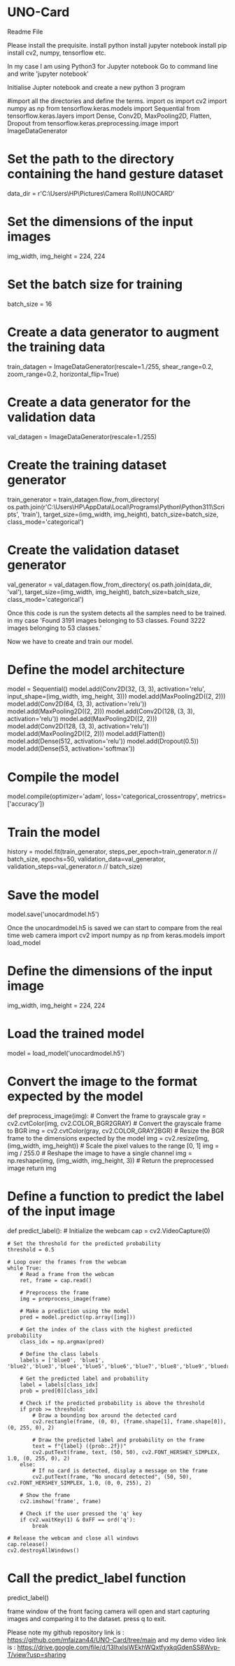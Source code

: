 # UNO-Card
Readme File

Please install the prequisite.
install python
install jupyter notebook
install pip
install cv2, numpy, tensorflow etc.

In my case I am using Python3 for Jupyter notebook
Go to command line and write 'jupyter notebook'

Initialise Jupter notebook
and create a new python 3 program





#import all the directories and define the terms.
import os
import cv2
import numpy as np
from tensorflow.keras.models import Sequential
from tensorflow.keras.layers import Dense, Conv2D, MaxPooling2D, Flatten, Dropout
from tensorflow.keras.preprocessing.image import ImageDataGenerator

# Set the path to the directory containing the hand gesture dataset
data_dir = r'C:\Users\HP\Pictures\Camera Roll\UNOCARD'

# Set the dimensions of the input images
img_width, img_height = 224, 224

# Set the batch size for training
batch_size = 16

# Create a data generator to augment the training data
train_datagen = ImageDataGenerator(rescale=1./255,
                                   shear_range=0.2,
                                   zoom_range=0.2,
                                   horizontal_flip=True)

# Create a data generator for the validation data
val_datagen = ImageDataGenerator(rescale=1./255)

# Create the training dataset generator
train_generator = train_datagen.flow_from_directory(
    os.path.join(r'C:\Users\HP\AppData\Local\Programs\Python\Python311\Scripts', 'train'),
    target_size=(img_width, img_height),
    batch_size=batch_size,
    class_mode='categorical')

# Create the validation dataset generator
val_generator = val_datagen.flow_from_directory(
    os.path.join(data_dir, 'val'),
    target_size=(img_width, img_height),
    batch_size=batch_size,
    class_mode='categorical')

Once this code is run the system detects all the samples need to be trained.
in my case 
'Found 3191 images belonging to 53 classes.
Found 3222 images belonging to 53 classes.'





Now we have to create and train our model.
# Define the model architecture
model = Sequential()
model.add(Conv2D(32, (3, 3), activation='relu', input_shape=(img_width, img_height, 3)))
model.add(MaxPooling2D((2, 2)))
model.add(Conv2D(64, (3, 3), activation='relu'))
model.add(MaxPooling2D((2, 2)))
model.add(Conv2D(128, (3, 3), activation='relu'))
model.add(MaxPooling2D((2, 2)))
model.add(Conv2D(128, (3, 3), activation='relu'))
model.add(MaxPooling2D((2, 2)))
model.add(Flatten())
model.add(Dense(512, activation='relu'))
model.add(Dropout(0.5))
model.add(Dense(53, activation='softmax'))

# Compile the model
model.compile(optimizer='adam',
              loss='categorical_crossentropy',
              metrics=['accuracy'])

# Train the model
history = model.fit(train_generator,
                    steps_per_epoch=train_generator.n // batch_size,
                    epochs=50,
                    validation_data=val_generator,
                    validation_steps=val_generator.n // batch_size)

# Save the model
model.save('unocardmodel.h5')




Once the unocardmodel.h5 is saved we can start to compare from the real time web camera
import cv2
import numpy as np
from keras.models import load_model

# Define the dimensions of the input image
img_width, img_height = 224, 224

# Load the trained model
model = load_model('unocardmodel.h5')

# Convert the image to the format expected by the model
def preprocess_image(img):
    # Convert the frame to grayscale
    gray = cv2.cvtColor(img, cv2.COLOR_BGR2GRAY)
    # Convert the grayscale frame to BGR
    img = cv2.cvtColor(gray, cv2.COLOR_GRAY2BGR)
    # Resize the BGR frame to the dimensions expected by the model
    img = cv2.resize(img, (img_width, img_height))
    # Scale the pixel values to the range [0, 1]
    img = img / 255.0
    # Reshape the image to have a single channel
    img = np.reshape(img, (img_width, img_height, 3))
    # Return the preprocessed image
    return img

# Define a function to predict the label of the input image
def predict_label():
    # Initialize the webcam
    cap = cv2.VideoCapture(0)

    # Set the threshold for the predicted probability
    threshold = 0.5

    # Loop over the frames from the webcam
    while True:
        # Read a frame from the webcam
        ret, frame = cap.read()

        # Preprocess the frame
        img = preprocess_image(frame)

        # Make a prediction using the model
        pred = model.predict(np.array([img]))

        # Get the index of the class with the highest predicted probability
        class_idx = np.argmax(pred)

        # Define the class labels
        labels = ['blue0', 'blue1', 'blue2','blue3','blue4','blue5','blue6','blue7','blue8','blue9','bluedraw2','bluereverse','blueskip','draw4','green0','green1','green2','green3','green4','green5','green6','green7','green8','green9','greendraw2','greenreverse','greenskip','red0','red1','red2','red3','red4','red5','red6','red7','red8','red9','reddraw2','redreverse','redskip','wild','yellow0','yellow2','yellow3','yellow4','yellow5','yellow6','yellow7','yellow8','yellow9','yellowdraw2','yellowreverse','yellowskip']

        # Get the predicted label and probability
        label = labels[class_idx]
        prob = pred[0][class_idx]

        # Check if the predicted probability is above the threshold
        if prob >= threshold:
            # Draw a bounding box around the detected card
            cv2.rectangle(frame, (0, 0), (frame.shape[1], frame.shape[0]), (0, 255, 0), 2)

            # Draw the predicted label and probability on the frame
            text = f"{label} ({prob:.2f})"
            cv2.putText(frame, text, (50, 50), cv2.FONT_HERSHEY_SIMPLEX, 1.0, (0, 255, 0), 2)
        else:
            # If no card is detected, display a message on the frame
            cv2.putText(frame, "No unocard detected", (50, 50), cv2.FONT_HERSHEY_SIMPLEX, 1.0, (0, 0, 255), 2)

        # Show the frame
        cv2.imshow('frame', frame)

        # Check if the user pressed the 'q' key
        if cv2.waitKey(1) & 0xFF == ord('q'):
            break

    # Release the webcam and close all windows
    cap.release()
    cv2.destroyAllWindows()

# Call the predict_label function
predict_label()


frame window of the front facing camera will open and start capturing images and comparing it to the dataset.
press q to exit. 







Please note my github repository link is : https://github.com/mfaizan44/UNO-Card/tree/main
and my demo video link is : https://drive.google.com/file/d/13lhxlsiWEkhWQxtfyxkqGdenSS8Wvp-T/view?usp=sharing
